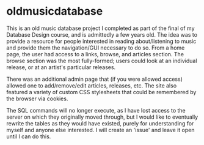 # oldmusicdatabase

This is an old music database project I completed as part of the final of my Database Design course, and is admittedly
a few years old. The idea was to provide a resource for people interested in reading about/listening to music and
provide them the navigation/GUI necessary to do so. From a home page, the user had access to a links, browse, and articles
section. The browse section was the most fully-formed; users could look at an individual release, or at an artist's
particular releases.

There was an additional admin page that (if you were allowed access) allowed one to add/remove/edit articles, releases,
etc. The site also featured a variety of custom CSS stylesheets that could be remembered by the browser via cookies.

The SQL commands will no longer execute, as I have lost access to the server on which they originally moved through,
but I would like to eventually rewrite the tables as they would have existed, purely for understanding for myself and
anyone else interested. I will create an 'issue' and leave it open until I can do this.
